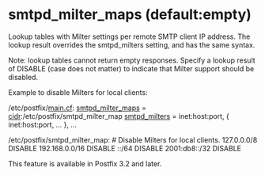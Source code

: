 # smtpd_milter_maps (default:empty) 

 Lookup tables with Milter settings per remote SMTP client IP
address.  The lookup result overrides the smtpd_milters setting,
and has the same syntax. 

 Note: lookup tables cannot return empty responses. Specify a
lookup result of DISABLE (case does not matter) to indicate that
Milter support should be disabled. 

 Example to disable Milters for local clients: 


/etc/postfix/<a href="postconf.5.html">main.cf</a>:
    <a href="postconf.5.html#smtpd_milter_maps">smtpd_milter_maps</a> = <a href="cidr_table.5.html">cidr</a>:/etc/postfix/smtpd_milter_map
    <a href="postconf.5.html#smtpd_milters">smtpd_milters</a> = inet:host:port, { inet:host:port, ... }, ...



/etc/postfix/smtpd_milter_map:
    # Disable Milters for local clients.
    127.0.0.0/8    DISABLE
    192.168.0.0/16 DISABLE
    ::/64          DISABLE
    2001:db8::/32  DISABLE


 This feature is available in Postfix 3.2 and later.  


